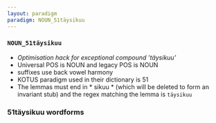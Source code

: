 ```yaml
---
layout: paradigm
paradigm: NOUN_51täysikuu
---
```

### ` NOUN_51täysikuu `

* _Optimisation hack for exceptional compound ’täysikuu’_
* Universal POS is NOUN and legacy POS is NOUN
* suffixes use back vowel harmony
* KOTUS paradigm used in their dictionary is 51
* The lemmas must end in * sikuu * (which will be deleted to form an invariant stub) and the regex matching the lemma is ` täysikuu `

### 51täysikuu wordforms


